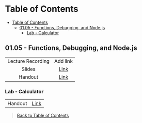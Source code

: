 # Table of Contents

- [Table of Contents](#table-of-contents)
  - [01.05 - Functions, Debugging, and Node.js](#0105--functions-debugging-and-nodejs)
    - [Lab - Calculator](#lab--calculator)

## 01.05 - Functions, Debugging, and Node.js

|  |  |
| :---: | :---: |
| Lecture Recording | Add link |
| Slides | [Link](https://ed.devmountain.com/materials/ogptlh2/slides/wb-functions-debugging/) |
| Handout | [Link](https://ed.devmountain.com/materials/ogptlh2/lectures/wb-functions-debugging/) |

### Lab - Calculator

|  |  |
| :---: | :---: |
| Handout | [Link](https://ed.devmountain.com/materials/ogptlh2/exercises/wb-calculator/) |

> [Back to Table of Contents](#table-of-contents)
